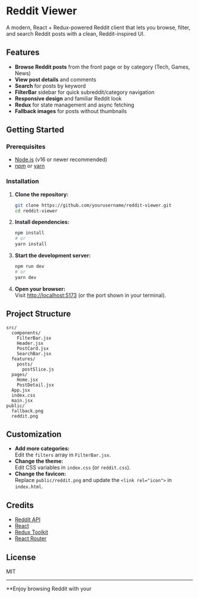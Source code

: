 # Reddit Viewer

A modern, React + Redux-powered Reddit client that lets you browse, filter, and search Reddit posts with a clean, Reddit-inspired UI.

## Features

- **Browse Reddit posts** from the front page or by category (Tech, Games, News)
- **View post details** and comments
- **Search** for posts by keyword
- **FilterBar** sidebar for quick subreddit/category navigation
- **Responsive design** and familiar Reddit look
- **Redux** for state management and async fetching
- **Fallback images** for posts without thumbnails

## Getting Started

### Prerequisites

- [Node.js](https://nodejs.org/) (v16 or newer recommended)
- [npm](https://www.npmjs.com/) or [yarn](https://yarnpkg.com/)

### Installation

1. **Clone the repository:**
   ```sh
   git clone https://github.com/yourusername/reddit-viewer.git
   cd reddit-viewer
   ```

2. **Install dependencies:**
   ```sh
   npm install
   # or
   yarn install
   ```

3. **Start the development server:**
   ```sh
   npm run dev
   # or
   yarn dev
   ```

4. **Open your browser:**  
   Visit [http://localhost:5173](http://localhost:5173) (or the port shown in your terminal).

## Project Structure

```
src/
  components/
    FilterBar.jsx
    Header.jsx
    PostCard.jsx
    SearchBar.jsx
  features/
    posts/
      postSlice.js
  pages/
    Home.jsx
    PostDetail.jsx
  App.jsx
  index.css
  main.jsx
public/
  fallback.png
  reddit.png
```

## Customization

- **Add more categories:**  
  Edit the `filters` array in `FilterBar.jsx`.
- **Change the theme:**  
  Edit CSS variables in `index.css` (or `reddit.css`).
- **Change the favicon:**  
  Replace `public/reddit.png` and update the `<link rel="icon">` in `index.html`.

## Credits

- [Reddit API](https://www.reddit.com/dev/api/)
- [React](https://react.dev/)
- [Redux Toolkit](https://redux-toolkit.js.org/)
- [React Router](https://reactrouter.com/)

## License

MIT

---

**Enjoy browsing Reddit with your
